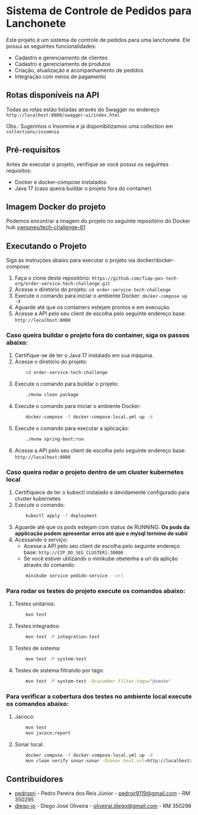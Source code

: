# Sistema de Controle de Pedidos para Lanchonete

Este projeto é um sistema de controle de pedidos para uma lanchonete. Ele possui as seguintes funcionalidades:

- Cadastro e gerenciamento de clientes
- Cadastro e gerenciamento de produtos
- Criação, atualização e acompanhamento de pedidos
- Integração com meios de pagamento

## Rotas disponíveis na API
Todas as rotas estão listadas através do Swagger no endereço `http://localhost:8080/swagger-ui/index.html`

Obs.: Sugerimos o Insomnia e já disponibilizamos uma collection em `collections/insomnia` 

## Pré-requisitos

Antes de executar o projeto, verifique se você possui os seguintes requisitos:

- Docker e docker-compose instalados
- Java 17 (caso queira buildar o projeto fora do container)

## Imagem Docker do projeto

Podemos encontrar a imagem do projeto no seguinte repositório do Docker hub [vwnunes/tech-challenge-61](https://hub.docker.com/repository/docker/vwnunes/tech-challenge-61/general)

## Executando o Projeto

Siga as instruções abaixo para executar o projeto via docker/docker-compose:

1. Faça o clone deste repositório: `https://github.com/fiap-pos-tech-org/order-service-tech-challenge.git`
2. Acesse o diretório do projeto: `cd order-service-tech-challenge`
3. Execute o comando para iniciar o ambiente Docker: `docker-compose up -d`
4. Aguarde até que os containers estejam prontos e em execução.
5. Acesse a API pelo seu client de escolha pelo seguinte endereço base: `http://localhost:8080`

### Caso queira buildar o projeto fora do container, siga os passos abaixo:

1. Certifique-se de ter o Java 17 instalado em sua máquina.
2. Acesse o diretório do projeto: 
    ```bash 
        cd order-service-tech-challenge
    ```
3. Execute o comando para buildar o projeto: 
    ```bash
        ./mvnw clean package
    ```
4. Execute o comando para iniciar o ambiente Docker: 
    ```bash
        docker-compose -f docker-compose-local.yml up -d
    ```
5. Execute o comando para executar a aplicação: 
    ```bash
        ./mvnw spring-boot:run
    ```
6. Acesse a API pelo seu client de escolha pelo seguinte endereço base: `http://localhost:8080`

### Caso queira rodar o projeto dentro de um cluster kubernetes local

1. Certifiquece de ter o kubectl instalado e devidamente configurado para cluster kubernetes
2. Execute o comando: 
    ```bash
        kubectl apply -f deployment
    ```
3. Aguarde até que os pods estejam com status de RUNNING. **Os pods da applicação podem apresentar erros até que o mysql termine de subir**
4. Acessando o serviço: 
    - Acesse a API pelo seu client de escolha pelo seguinte endereço base: `http://{IP_DO_SEU_CLUSTER}:30000`
    - Se você estiver utilizando o minikube obetenha a url da aplição através do comando:
    ```bash 
        minikube service pedido-service --url
    ```

### Para rodar os testes do projeto execute os comandos abaixo:

1. Testes unitários:
    ```bash
        mvn test
    ```
2. Testes integrados:
    ```bash
        mvn test -P integration-test
    ```
3. Testes de sistema:
    ```bash
        mvn test -P system-test
    ```
4. Testes de sistema filtrando por tags:
    ```bash
        mvn test -P system-test -Dcucumber.filter.tags="@smoke"
    ```

### Para verificar a cobertura dos testes no ambiente local execute os comandos abaixo:

1. Jacoco:
    ```bash
        mvn test
        mvn jacoco:report
    ```

2. Sonar local:
    ```bash
        docker compose -f docker-compose-local.yml up -d
        mvn clean verify sonar:sonar -Dsonar.host.url=http://localhost:9000 -Dsonar.login=admin -Dsonar.password=sonar
    ```

## Contribuidores
- [pedroprj](https://github.com/pedroprj) - Pedro Pereira dos Reis Júnior - pedrojr9119@gmail.com - RM 350295
- [diego-jo](https://github.com/diego-jo) - Diego José Oliveira - oliveiraj.diego@gmail.com - RM 350296

